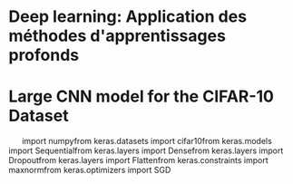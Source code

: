 # Deep learning: Application des méthodes d'apprentissages profonds


# Large CNN model for the CIFAR-10 Dataset

       import numpyfrom keras.datasets
       import cifar10from keras.models 
       import Sequentialfrom keras.layers 
       import Densefrom keras.layers 
       import Dropoutfrom keras.layers 
       import Flattenfrom keras.constraints
       import maxnormfrom keras.optimizers 
       import SGD

